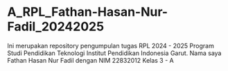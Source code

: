 # A_RPL_Fathan-Hasan-Nur-Fadil_20242025
Ini merupakan repository pengumpulan tugas RPL 2024 - 2025 Program Studi Pendidikan Teknologi Institut Pendidikan Indonesia Garut. Nama saya Fathan Hasan Nur Fadil dengan NIM 22832012 Kelas 3 - A
